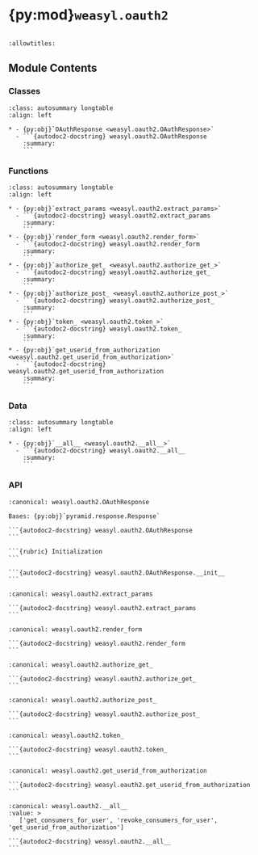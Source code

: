 # {py:mod}`weasyl.oauth2`

```{py:module} weasyl.oauth2
```

```{autodoc2-docstring} weasyl.oauth2
:allowtitles:
```

## Module Contents

### Classes

````{list-table}
:class: autosummary longtable
:align: left

* - {py:obj}`OAuthResponse <weasyl.oauth2.OAuthResponse>`
  - ```{autodoc2-docstring} weasyl.oauth2.OAuthResponse
    :summary:
    ```
````

### Functions

````{list-table}
:class: autosummary longtable
:align: left

* - {py:obj}`extract_params <weasyl.oauth2.extract_params>`
  - ```{autodoc2-docstring} weasyl.oauth2.extract_params
    :summary:
    ```
* - {py:obj}`render_form <weasyl.oauth2.render_form>`
  - ```{autodoc2-docstring} weasyl.oauth2.render_form
    :summary:
    ```
* - {py:obj}`authorize_get_ <weasyl.oauth2.authorize_get_>`
  - ```{autodoc2-docstring} weasyl.oauth2.authorize_get_
    :summary:
    ```
* - {py:obj}`authorize_post_ <weasyl.oauth2.authorize_post_>`
  - ```{autodoc2-docstring} weasyl.oauth2.authorize_post_
    :summary:
    ```
* - {py:obj}`token_ <weasyl.oauth2.token_>`
  - ```{autodoc2-docstring} weasyl.oauth2.token_
    :summary:
    ```
* - {py:obj}`get_userid_from_authorization <weasyl.oauth2.get_userid_from_authorization>`
  - ```{autodoc2-docstring} weasyl.oauth2.get_userid_from_authorization
    :summary:
    ```
````

### Data

````{list-table}
:class: autosummary longtable
:align: left

* - {py:obj}`__all__ <weasyl.oauth2.__all__>`
  - ```{autodoc2-docstring} weasyl.oauth2.__all__
    :summary:
    ```
````

### API

````{py:class} OAuthResponse(headers, body, status)
:canonical: weasyl.oauth2.OAuthResponse

Bases: {py:obj}`pyramid.response.Response`

```{autodoc2-docstring} weasyl.oauth2.OAuthResponse
```

```{rubric} Initialization
```

```{autodoc2-docstring} weasyl.oauth2.OAuthResponse.__init__
```

````

````{py:function} extract_params(request)
:canonical: weasyl.oauth2.extract_params

```{autodoc2-docstring} weasyl.oauth2.extract_params
```
````

````{py:function} render_form(request, scopes, credentials, mobile, error=None, username='', password='', remember_me=False, not_me=False)
:canonical: weasyl.oauth2.render_form

```{autodoc2-docstring} weasyl.oauth2.render_form
```
````

````{py:function} authorize_get_(request)
:canonical: weasyl.oauth2.authorize_get_

```{autodoc2-docstring} weasyl.oauth2.authorize_get_
```
````

````{py:function} authorize_post_(request)
:canonical: weasyl.oauth2.authorize_post_

```{autodoc2-docstring} weasyl.oauth2.authorize_post_
```
````

````{py:function} token_(request)
:canonical: weasyl.oauth2.token_

```{autodoc2-docstring} weasyl.oauth2.token_
```
````

````{py:function} get_userid_from_authorization(request, scopes=['wholesite'])
:canonical: weasyl.oauth2.get_userid_from_authorization

```{autodoc2-docstring} weasyl.oauth2.get_userid_from_authorization
```
````

````{py:data} __all__
:canonical: weasyl.oauth2.__all__
:value: >
   ['get_consumers_for_user', 'revoke_consumers_for_user', 'get_userid_from_authorization']

```{autodoc2-docstring} weasyl.oauth2.__all__
```

````
